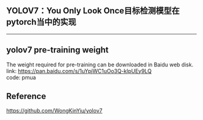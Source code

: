 ## YOLOV7：You Only Look Once目标检测模型在pytorch当中的实现
---

## yolov7 pre-training weight
The weight required for pre-training can be downloaded in Baidu web disk.  
link: https://pan.baidu.com/s/1uYpjWC1uOo3Q-klpUEy9LQ     
code: pmua    


## Reference
https://github.com/WongKinYiu/yolov7
